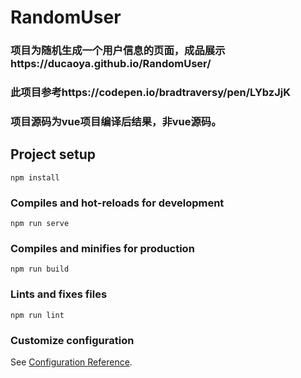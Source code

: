 # RandomUser

### 项目为随机生成一个用户信息的页面，成品展示https://ducaoya.github.io/RandomUser/
### 此项目参考https://codepen.io/bradtraversy/pen/LYbzJjK
### 项目源码为vue项目编译后结果，非vue源码。

## Project setup
```
npm install
```

### Compiles and hot-reloads for development
```
npm run serve
```

### Compiles and minifies for production
```
npm run build
```

### Lints and fixes files
```
npm run lint
```

### Customize configuration
See [Configuration Reference](https://cli.vuejs.org/config/).

